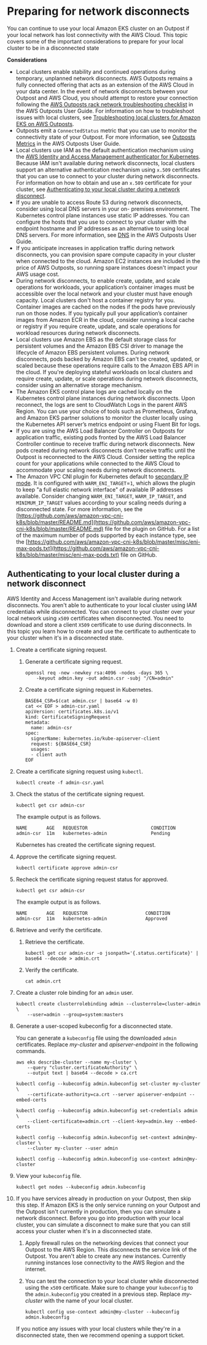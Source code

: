 # Preparing for network disconnects<a name="eks-outposts-network-disconnects"></a>

You can continue to use your local Amazon EKS cluster on an Outpost if your local network has lost connectivity with the AWS Cloud\. This topic covers some of the important considerations to prepare for your local cluster to be in a disconnected state

**Considerations**
+ Local clusters enable stability and continued operations during temporary, unplanned network disconnects\. AWS Outposts remains a fully connected offering that acts as an extension of the AWS Cloud in your data center\. In the event of network disconnects between your Outpost and AWS Cloud, you should attempt to restore your connection following the [AWS Outposts rack network troubleshooting checklist](https://docs.aws.amazon.com/outposts/latest/userguide/network-troubleshoot.html) in the AWS Outposts User Guide\. For information on how to troubleshoot issues with local clusters, see [Troubleshooting local clusters for Amazon EKS on AWS Outposts](eks-outposts-troubleshooting.md)\.
+ Outposts emit a `ConnectedStatus` metric that you can use to monitor the connectivity state of your Outpost\. For more information, see [Outposts Metrics](https://docs.aws.amazon.com/outposts/latest/userguide/outposts-cloudwatch-metrics.html#outposts-metrics) in the AWS Outposts User Guide\.
+ Local clusters use IAM as the default authentication mechanism using the [AWS Identity and Access Management authenticator for Kubernetes](https://github.com/kubernetes-sigs/aws-iam-authenticator)\. Because IAM isn't available during network disconnects, local clusters support an alternative authentication mechanism using `x.509` certificates that you can use to connect to your cluster during network disconnects\. For information on how to obtain and use an `x.509` certificate for your cluster, see [Authenticating to your local cluster during a network disconnect](#outposts-network-disconnects-authentication)\.
+ If you are unable to access Route 53 during network disconnects, consider using local DNS servers in your on\- premises environment\. The Kubernetes control plane instances use static IP addresses\. You can configure the hosts that you use to connect to your cluster with the endpoint hostname and IP addresses as an alternative to using local DNS servers\. For more information, see [DNS](https://docs.aws.amazon.com/outposts/latest/userguide/how-outposts-works.html#dns) in the AWS Outposts User Guide\.
+ If you anticipate increases in application traffic during network disconnects, you can provision spare compute capacity in your cluster when connected to the cloud\. Amazon EC2 instances are included in the price of AWS Outposts, so running spare instances doesn't impact your AWS usage cost\.
+ During network disconnects, to enable create, update, and scale operations for workloads, your application’s container images must be accessible over the local network and your cluster must have enough capacity\. Local clusters don't host a container registry for you\. Container images are cached on the nodes if the pods have previously run on those nodes\. If you typically pull your application’s container images from Amazon ECR in the cloud, consider running a local cache or registry if you require create, update, and scale operations for workload resources during network disconnects\.
+ Local clusters use Amazon EBS as the default storage class for persistent volumes and the Amazon EBS CSI driver to manage the lifecycle of Amazon EBS persistent volumes\. During network disconnects, pods backed by Amazon EBS can't be created, updated, or scaled because these operations require calls to the Amazon EBS API in the cloud\. If you're deploying stateful workloads on local clusters and require create, update, or scale operations during network disconnects, consider using an alternative storage mechanism\.
+ The Amazon EKS control plane logs are cached locally on the Kubernetes control plane instances during network disconnects\. Upon reconnect, the logs are sent to CloudWatch Logs in the parent AWS Region\. You can use your choice of tools such as Prometheus, Grafana, and Amazon EKS partner solutions to monitor the cluster locally using the Kubernetes API server’s metrics endpoint or using Fluent Bit for logs\.
+ If you are using the AWS Load Balancer Controller on Outposts for application traffic, existing pods fronted by the AWS Load Balancer Controller continue to receive traffic during network disconnects\. New pods created during network disconnects don't receive traffic until the Outpost is reconnected to the AWS Cloud\. Consider setting the replica count for your applications while connected to the AWS Cloud to accommodate your scaling needs during network disconnects\.
+ The Amazon VPC CNI plugin for Kubernetes default to [secondary IP mode](https://aws.github.io/aws-eks-best-practices/networking/vpc-cni/#overview)\. It is configured with `WARM_ENI_TARGET`=`1`, which allows the plugin to keep "a full elastic network interface" of available IP addresses available\. Consider changing `WARM_ENI_TARGET`, `WARM_IP_TARGET`, and `MINIMUM_IP_TARGET` values according to your scaling needs during a disconnected state\. For more information, see the [https://github.com/aws/amazon-vpc-cni-k8s/blob/master/README.md](https://github.com/aws/amazon-vpc-cni-k8s/blob/master/README.md) file for the plugin on GitHub\. For a list of the maximum number of pods supported by each instance type, see the [https://github.com/aws/amazon-vpc-cni-k8s/blob/master/misc/eni-max-pods.txt](https://github.com/aws/amazon-vpc-cni-k8s/blob/master/misc/eni-max-pods.txt) file on GitHub\.

## Authenticating to your local cluster during a network disconnect<a name="outposts-network-disconnects-authentication"></a>

AWS Identity and Access Management isn't available during network disconnects\. You aren't able to authenticate to your local cluster using IAM credentials while disconnected\. You can connect to your cluster over your local network using `x509` certificates when disconnected\. You need to download and store a client `X509` certificate to use during disconnects\. In this topic you learn how to create and use the certificate to authenticate to your cluster when it's in a disconnected state\.

1. Create a certificate signing request\.

   1. Generate a certificate signing request\.

      ```
      openssl req -new -newkey rsa:4096 -nodes -days 365 \
          -keyout admin.key -out admin.csr -subj "/CN=admin"
      ```

   1. Create a certificate signing request in Kubernetes\.

      ```
      BASE64_CSR=$(cat admin.csr | base64 -w 0)
      cat << EOF > admin-csr.yaml
      apiVersion: certificates.k8s.io/v1
      kind: CertificateSigningRequest
      metadata:
        name: admin-csr
      spec:
        signerName: kubernetes.io/kube-apiserver-client
        request: ${BASE64_CSR}
        usages:
        - client auth
      EOF
      ```

1. Create a certificate signing request using `kubectl`\.

   ```
   kubectl create -f admin-csr.yaml
   ```

1. Check the status of the certificate signing request\.

   ```
   kubectl get csr admin-csr
   ```

   The example output is as follows\.

   ```
   NAME       AGE   REQUESTOR                       CONDITION
   admin-csr  11m   kubernetes-admin                Pending
   ```

   Kubernetes has created the certificate signing request\.

1. Approve the certificate signing request\.

   ```
   kubectl certificate approve admin-csr
   ```

1. Recheck the certificate signing request status for approved\.

   ```
   kubectl get csr admin-csr
   ```

   The example output is as follows\.

   ```
   NAME       AGE   REQUESTOR                     CONDITION
   admin-csr  11m   kubernetes-admin              Approved
   ```

1. Retrieve and verify the certificate\.

   1. Retrieve the certificate\.

      ```
      kubectl get csr admin-csr -o jsonpath='{.status.certificate}' | base64 --decode > admin.crt
      ```

   1. Verify the certificate\.

      ```
      cat admin.crt
      ```

1. Create a cluster role binding for an `admin` user\.

   ```
   kubectl create clusterrolebinding admin --clusterrole=cluster-admin \
       --user=admin --group=system:masters
   ```

1. Generate a user\-scoped kubeconfig for a disconnected state\. 

   You can generate a `kubeconfig` file using the downloaded `admin` certificates\. Replace *my\-cluster* and *apiserver\-endpoint* in the following commands\.

   ```
   aws eks describe-cluster --name my-cluster \
       --query "cluster.certificateAuthority" \
       --output text | base64 --decode > ca.crt
   ```

   ```
   kubectl config --kubeconfig admin.kubeconfig set-cluster my-cluster \
       --certificate-authority=ca.crt --server apiserver-endpoint --embed-certs
   ```

   ```
   kubectl config --kubeconfig admin.kubeconfig set-credentials admin \
       --client-certificate=admin.crt --client-key=admin.key --embed-certs
   ```

   ```
   kubectl config --kubeconfig admin.kubeconfig set-context admin@my-cluster \
       --cluster my-cluster --user admin
   ```

   ```
   kubectl config --kubeconfig admin.kubeconfig use-context admin@my-cluster
   ```

1. View your `kubeconfig` file\.

   ```
   kubectl get nodes --kubeconfig admin.kubeconfig
   ```

1. If you have services already in production on your Outpost, then skip this step\. If Amazon EKS is the only service running on your Outpost and the Outpost isn't currently in production, then you can simulate a network disconnect\. Before you go into production with your local cluster, you can simulate a disconnect to make sure that you can still access your cluster when it's in a disconnected state\. 

   1. Apply firewall rules on the networking devices that connect your Outpost to the AWS Region\. This disconnects the service link of the Outpost\. You aren't able to create any new instances\. Currently running instances lose connectivity to the AWS Region and the internet\.

   1. You can test the connection to your local cluster while disconnected using the `x509` certificate\. Make sure to change your `kubeconfig` to the `admin.kubeconfig` you created in a previous step\. Replace *my\-cluster* with the name of your local cluster\.

      ```
      kubectl config use-context admin@my-cluster --kubeconfig admin.kubeconfig
      ```

   If you notice any issues with your local clusters while they're in a disconnected state, then we recommend opening a support ticket\.